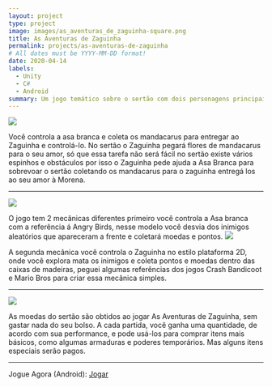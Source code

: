 ```yaml
---
layout: project
type: project
image: images/as_aventuras_de_zaguinha-square.png
title: As Aventuras de Zaguinha 
permalink: projects/as-aventuras-de-zaguinha
# All dates must be YYYY-MM-DD format!
date: 2020-04-14
labels:
  - Unity
  - C#
  - Android
summary: Um jogo temático sobre o sertão com dois personagens principais, a Asa branca e o Zaguinha em busca de aventuras pelo sertão.
---
```


<img class="ui image" src="{{ site.baseurl }}/images/as_aventuras_de_zaguinha-header.png">

Você controla a asa branca e coleta os mandacarus para entregar ao Zaguinha
e controlá-lo. No sertão o Zaguinha pegará flores de mandacarus para o seu amor, só que essa tarefa não será fácil no sertão existe vários espinhos e obstáculos por isso o Zaguinha pede ajuda a Asa Branca para sobrevoar o sertão coletando os mandacarus para o zaguinha entregá los ao seu amor à Morena.

<hr>
<img class="ui large rounded image" src="{{ site.baseurl }}/images/screenshots/aaz-3.png">

O jogo tem 2 mecânicas diferentes primeiro você controla a Asa branca com a referência á Angry Birds, nesse modelo você desvia dos inimigos aleatórios que apareceram a frente e coletará moedas e pontos.
<img class="ui large rounded image" src="{{ site.baseurl }}/images/screenshots/aaz-1.png">

A segunda mecânica você controla o Zaguinha no estilo plataforma 2D, onde você explora mata os inimigos e coleta pontos e moedas dentro das caixas de madeiras, peguei algumas referências dos jogos Crash Bandicoot e Mario Bros para criar essa mecânica simples.
<hr>
<img class="ui large rounded image" src="{{ site.baseurl }}/images/screenshots/aaz-2.png">

As moedas do sertão são obtidos ao jogar As Aventuras de Zaguinha, sem gastar nada do seu bolso. A cada partida, você ganha uma quantidade, de acordo com sua performance, e pode usá-los para comprar itens mais básicos, como algumas armaduras e poderes temporários. Mas alguns itens especiais serão pagos.

<hr>
Jogue Agora (Android): <a href="https://play.google.com/store/apps/details?id=com.cakeRoll.asaventurasdezaguinha"><i class="large github icon"></i>Jogar</a>